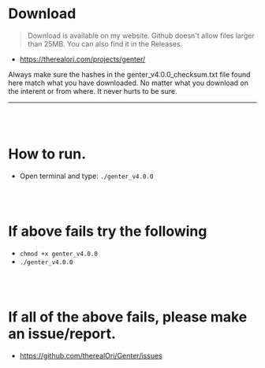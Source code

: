 # Download
> Download is available on my website. Github doesn't allow files larger than 25MB. You can also find it in the Releases.
- https://therealori.com/projects/genter/

Always make sure the hashes in the genter_v4.0.0_checksum.txt file found here match what you have downloaded. No matter what you download on the interent or from where. It never hurts to be sure.
__ __

<br />
<br />


# How to run.
- Open terminal and type: `./genter_v4.0.0`

<br />
<br />

# If above fails try the following
- `chmod +x genter_v4.0.0`
- `./genter_v4.0.0`

<br />
<br />

# If all of the above fails, please make an issue/report.
- https://github.com/therealOri/Genter/issues

